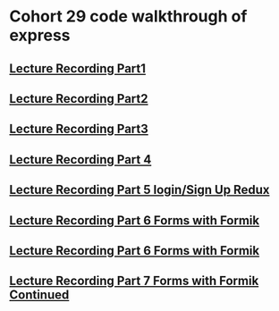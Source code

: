 # Cohort 29 code walkthrough of express
## [Lecture Recording Part1](https://us02web.zoom.us/rec/share/wdRVJu3gqW5LS6Pz5kPbWvABHL7AX6a8hnMaq_ILyUurMnl_-n7LLEaYTpQz9lga?startTime=1591193791000)
## [Lecture Recording Part2](https://us02web.zoom.us/rec/share/wdRVJu3gqW5LS6Pz5kPbWvABHL7AX6a8hnMaq_ILyUurMnl_-n7LLEaYTpQz9lga?startTime=1591211449000)
## [Lecture Recording Part3](https://us02web.zoom.us/rec/play/7MUlc7iq_D43HICU5gSDBPV9W466eqishyVN_fYFnRqwUyFRMwKiYeQaZur21K2UdGwogN7W8pSSgKbp?autoplay=true&startTime=1591280563000)
## [Lecture Recording Part 4](https://us02web.zoom.us/rec/share/vvRQBLPwyjhOGYXu61_gAv49Barvaaa81SFL-KEIzBxPURgoVuPyOc7eQJMfoYiP?startTime=1592230841000)
## [Lecture Recording Part 5 login/Sign Up Redux ](https://us02web.zoom.us/rec/share/vvRQBLPwyjhOGYXu61_gAv49Barvaaa81SFL-KEIzBxPURgoVuPyOc7eQJMfoYiP?startTime=1592230841000)
## [Lecture Recording Part 6 Forms with Formik](https://us02web.zoom.us/rec/share/yMB6E6qzzFlOb43SuFHPCrALDNzgaaa80XUXq_Zfn0xuXR_A0tpnh83fXae0m9O_?startTime=1592489876000)
## [Lecture Recording Part 6 Forms with Formik](https://us02web.zoom.us/rec/share/yMB6E6qzzFlOb43SuFHPCrALDNzgaaa80XUXq_Zfn0xuXR_A0tpnh83fXae0m9O_?startTime=1592489876000)
## [Lecture Recording Part 7 Forms with Formik Continued](https://us02web.zoom.us/rec/share/5NRKdIHO51xLYafC-FrtGat4HNq9X6a8hCge_qAEyknQPVC3ZC4Cd5Y4r_bSHU99?startTime=1592507552000)